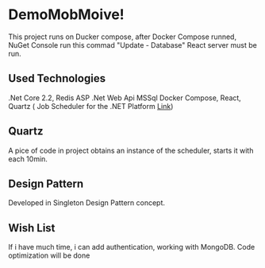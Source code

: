 # DemoMobMoive!
This project runs on Ducker compose, after Docker Compose runned,
NuGet Console run this commad "Update - Database"
React server must be run.

## Used Technologies
.Net Core 2.2, 
Redis
ASP .Net Web Api
MSSql 
Docker Compose,
React,
Quartz ( Job Scheduler for the .NET Platform [Link](https://www.quartz-scheduler.net/index.html))



## Quartz 
A pice of code in project obtains an instance of the scheduler, starts it with each 10min.

## Design Pattern 
Developed in Singleton Design Pattern concept.

## Wish List

If i have much time, i can add authentication, working with  MongoDB.
Code optimization will be done 

